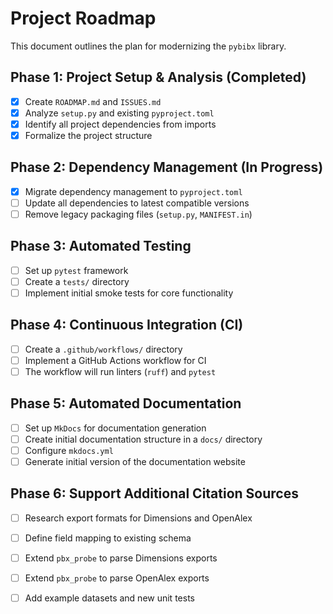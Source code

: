 # Project Roadmap

This document outlines the plan for modernizing the `pybibx` library.

## Phase 1: Project Setup & Analysis (Completed)
- [x] Create `ROADMAP.md` and `ISSUES.md`
- [x] Analyze `setup.py` and existing `pyproject.toml`
- [x] Identify all project dependencies from imports
- [x] Formalize the project structure

## Phase 2: Dependency Management (In Progress)
- [x] Migrate dependency management to `pyproject.toml`
- [ ] Update all dependencies to latest compatible versions
- [ ] Remove legacy packaging files (`setup.py`, `MANIFEST.in`)

## Phase 3: Automated Testing
- [ ] Set up `pytest` framework
- [ ] Create a `tests/` directory
- [ ] Implement initial smoke tests for core functionality

## Phase 4: Continuous Integration (CI)
- [ ] Create a `.github/workflows/` directory
- [ ] Implement a GitHub Actions workflow for CI
- [ ] The workflow will run linters (`ruff`) and `pytest`

## Phase 5: Automated Documentation
- [ ] Set up `MkDocs` for documentation generation
- [ ] Create initial documentation structure in a `docs/` directory
- [ ] Configure `mkdocs.yml`
- [ ] Generate initial version of the documentation website

## Phase 6: Support Additional Citation Sources
- [ ] Research export formats for Dimensions and OpenAlex
- [ ] Define field mapping to existing schema
- [ ] Extend `pbx_probe` to parse Dimensions exports
- [ ] Extend `pbx_probe` to parse OpenAlex exports
- [ ] Add example datasets and new unit tests

